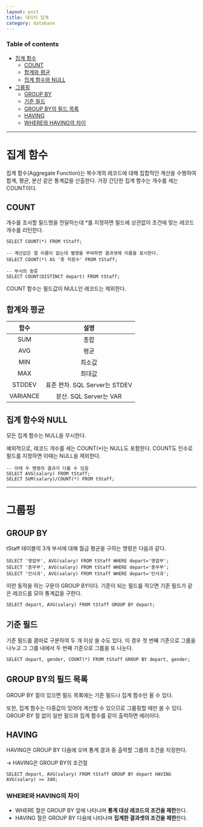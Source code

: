 ```yaml
---
layout: post
title: 데이터 집계
category: database
---
```


### Table of contents
- [집계 함수](#집계-함수)
	- [COUNT](#count)
	- [합계와 평균](#합계와-평균)
	- [집계 함수와 NULL](#집계-함수와-null)
- [그룹핑](#그룹핑)
	- [GROUP BY](#group-by)
	- [기준 필드](#기준-필드)
	- [GROUP BY의 필드 목록](#group-by의-필드-목록)
	- [HAVING](#having)
	- [WHERE와 HAVING의 차이](#where와-having의-차이)

---

# 집계 함수
집계 함수(Aggregate Function)는 복수개의 레코드에 대해 집합적인 계산을 수행하여 합계, 평균, 분산 같은 통계값을 산출한다. 가장 간단한 집계 함수는 개수를 세는 COUNT이다.

## COUNT
개수를 조사할 필드명을 전달하는데 *를 지정하면 필드에 상관없이 조건에 맞는 레코드 개수를 리턴한다.

```
SELECT COUNT(*) FROM tStaff;

-- 계산값은 열 이름이 없는데 별명을 부여하면 결과셋에 이름을 표시한다.
SELECT COUNT(*) AS '총 직원수' FROM tStaff;

-- 부서의 종류
SELECT COUNT(DISTINCT depart) FROM tStaff;
```

COUNT 함수는 필드값이 NULL인 레코드는 제외한다.

## 합계와 평균
| 함수 | 설명 |
|:---:|:---:|
|SUM|총합|
|AVG|평균|
|MIN|최소값|
|MAX|최대값|
|STDDEV|표준 편차. SQL Server는 STDEV|
|VARIANCE|분산. SQL Server는 VAR|

## 집계 함수와 NULL
모든 집계 함수는 NULL을 무시한다.

예외적으로, 레코드 개수를 세는 COUNT(*)는 NULL도 포함한다.
COUNT도 인수로 필드를 지정하면 이때는 NULL을 제외한다.

```
-- 아래 두 명령의 결과가 다를 수 있음
SELECT AVG(salary) FROM tStaff;
SELECT SUM(salary)/COUNT(*) FROM tStaff;
```

---

# 그룹핑
## GROUP BY
tStaff 테이블의 3개 부서에 대해 월급 평균을 구하는 명령은 다음과 같다.
```
SELECT '영업부', AVG(salary) FROM tStaff WHERE depart='영업부';
SELECT '총무부', AVG(salary) FROM tStaff WHERE depart='총무부';
SELECT '인사과', AVG(salary) FROM tStaff WHERE depart='인사과';
```

이런 동작을 하는 구문이 GROUP BY이다. 기준이 되는 필드를 적으면 기준 필드가 같은 레코드를 모아 통계값을 구한다.

`SELECT depart, AVG(salary) FROM tStaff GROUP BY depart;`

## 기준 필드
기준 필드를 콤마로 구분하여 두 개 이상 쓸 수도 있다. 이 경우 첫 번째 기준으로 그룹을 나누고 그 그룹 내에서 두 번째 기준으로 그룹을 또 나눈다.

`SELECT depart, gender, COUNT(*) FROM tStaff GROUP BY depart, gender;`

## GROUP BY의 필드 목록
GROUP BY 절이 있으면 필드 목록에는 기준 필드나 집계 함수만 올 수 있다.

또한, 집계 함수는 다중값이 있어야 계산할 수 있으므로 그룹핑할 때만 쓸 수 있다.
GROUP BY 절 없이 일반 필드와 집계 함수를 같이 출력하면 에러이다.

## HAVING
HAVING은 GROUP BY 다음에 오며 통계 결과 중 출력할 그룹의 조건을 지정한다.

-> HAVING은 GROUP BY의 조건절

`SELECT depart, AVG(salary) FROM tStaff GROUP BY depart HAVING AVG(salary) >= 340;`

### WHERE와 HAVING의 차이
- WHERE 절은 GROUP BY 앞에 나타나며 **통계 대상 레코드의 조건을 제한**한다.
- HAVING 절은 GROUP BY 다음에 나타나며 **집계한 결과셋의 조건을 제한**한다.